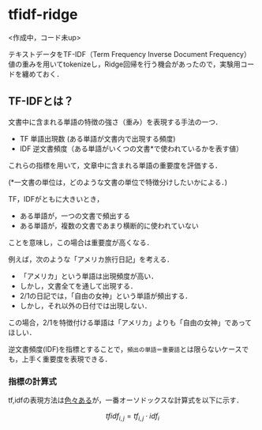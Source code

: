 # tfidf-ridge

<作成中，コード未up>

テキストデータをTF-IDF（Term Frequency Inverse Document Frequency）値の重みを用いてtokenizeし，Ridge回帰を行う機会があったので，実験用コードを纏めておく．

## TF-IDFとは？

文書中に含まれる単語の特徴の強さ（重み）を表現する手法の一つ．

- TF 単語出現数 (ある単語が文書内で出現する頻度)
- IDF 逆文書頻度（ある単語がいくつの文書*で使われているかを表す値）

これらの指標を用いて，文章中に含まれる単語の重要度を評価する．

(\*一文書の単位は，どのような文書の単位で特徴分けしたいかによる．)


TF，IDFがともに大きいとき，
- ある単語が，一つの文書で頻出する
- ある単語が，複数の文書であまり横断的に使われていない

ことを意味し，この場合は重要度が高くなる．

例えば，次のような「アメリカ旅行日記」を考える．
- 「アメリカ」という単語は出現頻度が高い．
- しかし，文書全てを通して出現する．
- 2/1の日記では，「自由の女神」という単語が頻出する．
- しかし，それ以外の日付では出現しない．

この場合，2/1を特徴付ける単語は「アメリカ」よりも「自由の女神」であってほしい．

逆文書頻度(IDF)を指標とすることで，`頻出の単語＝重要語`とは限らないケースでも，上手く重要度を表現できる．

### 指標の計算式
tf,idfの表現方法は[色々ある](http://yukinoi.hatenablog.com/entry/2016/11/12/231422)が，一番オーソドックスな計算式を以下に示す．

```math
tfidf_{i,j} = tf_{i,j} \cdot idf_i


```


